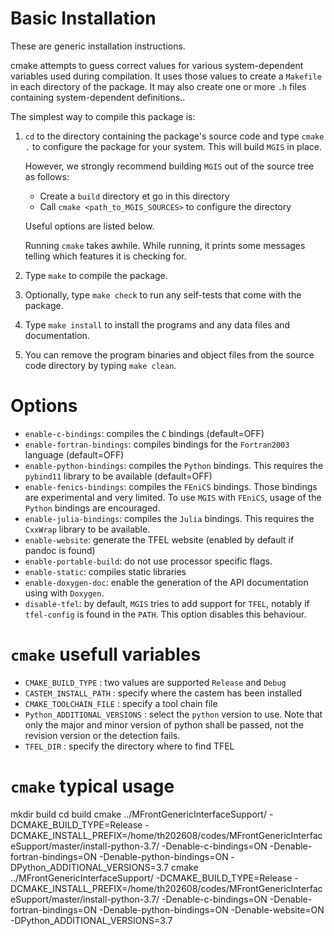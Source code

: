 Basic Installation
==================

These are generic installation instructions.

cmake attempts to guess correct values for various system-dependent
variables used during compilation.  It uses those values to create 
a `Makefile` in each directory of the package.  It may also create one
or more `.h` files containing system-dependent definitions..

The simplest way to compile this package is:

1. `cd` to the directory containing the package's source code and type
  `cmake .` to configure the package for your system. This will build
  `MGIS` in place.

   However, we strongly recommend building `MGIS` out of the source
   tree as follows:
   
   - Create a `build` directory et go in this directory
   - Call `cmake <path_to_MGIS_SOURCES>` to configure the directory

   Useful options are listed below.

   Running `cmake` takes awhile.  While running, it prints some
   messages telling which features it is checking for.

2. Type `make` to compile the package.

3. Optionally, type `make check` to run any self-tests that come with
  the package.

4. Type `make install` to install the programs and any data files and
  documentation.

5. You can remove the program binaries and object files from the source
  code directory by typing `make clean`.

Options
=======

- `enable-c-bindings`: compiles the `C` bindings (default=OFF)
- `enable-fortran-bindings`: compiles bindings for the `Fortran2003`
  language (default=OFF)
- `enable-python-bindings`: compiles the `Python` bindings. This requires
  the `pybind11` library to be available (default=OFF)
- `enable-fenics-bindings`: compiles the `FEniCS` bindings. Those
  bindings are experimental and very limited. To use `MGIS` with
  `FEniCS`, usage of the `Python` bindings are encouraged.
- `enable-julia-bindings`: compiles the `Julia` bindings. This requires
  the `CxxWrap` library to be available.
- `enable-website`: generate the TFEL website (enabled by default if
  pandoc is found)
- `enable-portable-build`: do not use processor specific flags.
- `enable-static`: compiles static libraries
- `enable-doxygen-doc`: enable the generation of the API documentation
  using with `Doxygen`.
- `disable-tfel`: by default, `MGIS` tries to add support for `TFEL`,
  notably if `tfel-config` is found in the `PATH`. This option disables
  this behaviour.

`cmake` usefull variables
=======================

- `CMAKE_BUILD_TYPE`           : two values are supported `Release` and `Debug`
- `CASTEM_INSTALL_PATH`        : specify where the castem has been installed
- `CMAKE_TOOLCHAIN_FILE`       : specify a tool chain file
- `Python_ADDITIONAL_VERSIONS` : select the `python` version to
  			         use. Note that only the major and minor
  			         version of python shall be passed, not
  			         the revision version or the detection
  			         fails.
- `TFEL_DIR`                   : specify the directory where to find TFEL

`cmake` typical usage
=====================

mkdir build
cd build
cmake ../MFrontGenericInterfaceSupport/ -DCMAKE_BUILD_TYPE=Release -DCMAKE_INSTALL_PREFIX=/home/th202608/codes/MFrontGenericInterfaceSupport/master/install-python-3.7/ -Denable-c-bindings=ON -Denable-fortran-bindings=ON  -Denable-python-bindings=ON -DPython_ADDITIONAL_VERSIONS=3.7
cmake ../MFrontGenericInterfaceSupport/ -DCMAKE_BUILD_TYPE=Release -DCMAKE_INSTALL_PREFIX=/home/th202608/codes/MFrontGenericInterfaceSupport/master/install-python-3.7/ -Denable-c-bindings=ON -Denable-fortran-bindings=ON  -Denable-python-bindings=ON -Denable-website=ON -DPython_ADDITIONAL_VERSIONS=3.7
